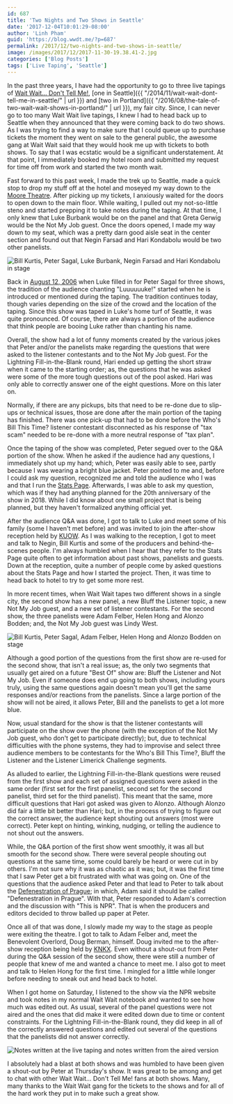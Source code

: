 ```yaml
---
id: 687
title: 'Two Nights and Two Shows in Seattle'
date: '2017-12-04T10:01:29-08:00'
author: 'Linh Pham'
guid: 'https://blog.wwdt.me/?p=687'
permalink: /2017/12/two-nights-and-two-shows-in-seattle/
image: /images/2017/12/2017-11-30-19.38.41-2.jpg
categories: ['Blog Posts']
tags: ['Live Taping', 'Seattle']
---
```


In the past three years, I have had the opportunity to go to three live tapings of [Wait Wait... Don't Tell Me!](http://waitwait.npr.org), [one in Seattle]({{ "/2014/11/wait-wait-dont-tell-me-in-seattle/" | url }}) and [two in Portland]({{ "/2016/08/the-tale-of-two-wait-wait-shows-in-portland/" | url }}), my fair city. Since, I can never go to too many Wait Wait live tapings, I knew I had to head back up to Seattle when they announced that they were coming back to do two shows. As I was trying to find a way to make sure that I could queue up to purchase tickets the moment they went on sale to the general public, the awesome gang at Wait Wait said that they would hook me up with tickets to both shows. To say that I was ecstatic would be a significant understatement. At that point, I immediately booked my hotel room and submitted my request for time off from work and started the two month wait.

Fast forward to this past week, I made the trek up to Seattle, made a quick stop to drop my stuff off at the hotel and moseyed my way down to the [Moore Theatre](https://www.stgpresents.org/stg-venues/moore-theatre/). After picking up my tickets, I anxiously waited for the doors to open down to the main floor. While waiting, I pulled out my not-so-little steno and started prepping it to take notes during the taping. At that time, I only knew that Luke Burbank would be on the panel and that Greta Gerwig would be the Not My Job guest. Once the doors opened, I made my way down to my seat, which was a pretty darn good aisle seat in the center section and found out that Negin Farsad and Hari Kondabolu would be two other panelists.

![Bill Kurtis, Peter Sagal, Luke Burbank, Negin Farsad and Hari Kondabolu in stage](/images/2017/12/2017-11-30-19.38.41-2.jpg)

Back in [August 12, 2006](https://stats.wwdt.me/shows/2016/8/12) when Luke filled in for Peter Sagal for three shows, the tradition of the audience chanting "Luuuuuuke!" started when he is introduced or mentioned during the taping. The tradition continues today, though varies depending on the size of the crowd and the location of the taping. Since this show was taped in Luke's home turf of Seattle, it was quite pronounced. Of course, there are always a portion of the audience that think people are booing Luke rather than chanting his name.

Overall, the show had a lot of funny moments created by the various jokes that Peter and/or the panelists make regarding the questions that were asked to the listener contestants and to the Not My Job guest. For the Lightning Fill-in-the-Blank round, Hari ended up getting the short straw when it came to the starting order; as, the questions that he was asked were some of the more tough questions out of the pool asked. Hari was only able to correctly answer one of the eight questions. More on this later on.

Normally, if there are any pickups, bits that need to be re-done due to slip-ups or technical issues, those are done after the main portion of the taping has finished. There was one pick-up that had to be done before the Who's Bill This Time? listener contestant disconnected as his response of "tax scam" needed to be re-done with a more neutral response of "tax plan".

Once the taping of the show was completed, Peter segued over to the Q&A portion of the show. When he asked if the audience had any questions, I immediately shot up my hand; which, Peter was easily able to see, partly because I was wearing a bright blue jacket. Peter pointed to me and, before I could ask my question, recognized me and told the audience who I was and that I run the [Stats Page](http://stats.wwdt.me/). Afterwards, I was able to ask my question, which was if they had anything planned for the 20th anniversary of the show in 2018. While I did know about one small project that is being planned, but they haven't formalized anything official yet.

After the audience Q&A was done, I got to talk to Luke and meet some of his family (some I haven't met before) and was invited to join the after-show reception held by [KUOW](http://kuow.org). As I was walking to the reception, I got to meet and talk to Negin, Bill Kurtis and some of the producers and behind-the-scenes people. I'm always humbled when I hear that they refer to the Stats Page quite often to get information about past shows, panelists and guests. Down at the reception, quite a number of people come by asked questions about the Stats Page and how I started the project. Then, it was time to head back to hotel to try to get some more rest.

In more recent times, when Wait Wait tapes two different shows in a single city, the second show has a new panel, a new Bluff the Listener topic, a new Not My Job guest, and a new set of listener contestants. For the second show, the three panelists were Adam Felber, Helen Hong and Alonzo Bodden; and, the Not My Job guest was Lindy West.

![Bill Kurtis, Peter Sagal, Adam Felber, Helen Hong and Alonzo Bodden on stage](/images/2017/12/2017-12-01-21.25.02-2.jpg)

Although a good portion of the questions from the first show are re-used for the second show, that isn't a real issue; as, the only two segments that usually get aired on a future "Best Of" show are: Bluff the Listener and Not My Job. Even if someone does end up going to both shows, including yours truly, using the same questions again doesn't mean you'll get the same responses and/or reactions from the panelists. Since a large portion of the show will not be aired, it allows Peter, Bill and the panelists to get a lot more blue.

Now, usual standard for the show is that the listener contestants will participate on the show over the phone (with the exception of the Not My Job guest, who don't get to participate directly); but, due to technical difficulties with the phone systems, they had to improvise and select three audience members to be contestants for the Who's Bill This Time?, Bluff the Listener and the Listener Limerick Challenge segments.

As alluded to earlier, the Lightning Fill-in-the-Blank questions were reused from the first show and each set of assigned questions were asked in the same order (first set for the first panelist, second set for the second panelist, third set for the third panelist). This meant that the same, more difficult questions that Hari got asked was given to Alonzo. Although Alonzo did fair a little bit better than Hari; but, in the process of trying to figure out the correct answer, the audience kept shouting out answers (most were correct). Peter kept on hinting, winking, nudging, or telling the audience to not shout out the answers.

While, the Q&A portion of the first show went smoothly, it was all but smooth for the second show. There were several people shouting out questions at the same time, some could barely be heard or were cut in by others. I'm not sure why it was as chaotic as it was; but, it was the first time that I saw Peter get a bit frustrated with what was going on. One of the questions that the audience asked Peter and that lead to Peter to talk about the [Defenestration of Prague](https://www.britannica.com/event/Defenestration-of-Prague-1618); in which, Adam said it should be called "Defenestration in Prague". With that, Peter responded to Adam's correction and the discussion with "This is NPR". That is when the producers and editors decided to throw balled up paper at Peter.

Once all of that was done, I slowly made my way to the stage as people were exiting the theatre. I got to talk to Adam Felber and, meet the Benevolent Overlord, Doug Berman, himself. Doug invited me to the after-show reception being held by [KNKX](http://knkx.org). Even without a shout-out from Peter during the Q&A session of the second show, there were still a number of people that knew of me and wanted a chance to meet me. I also got to meet and talk to Helen Hong for the first time. I mingled for a little while longer before needing to sneak out and head back to hotel.

When I got home on Saturday, I listened to the show via the NPR website and took notes in my normal Wait Wait notebook and wanted to see how much was edited out. As usual, several of the panel questions were not aired and the ones that did make it were edited down due to time or content constraints. For the Lightning Fill-in-the-Blank round, they did keep in all of the correctly answered questions and edited out several of the questions that the panelists did not answer correctly.

![Notes written at the live taping and notes written from the aired version](/images/2017/12/2017-12-02-19.53.12-1.jpg)

I absolutely had a blast at both shows and was humbled to have been given a shout-out by Peter at Thursday's show. It was great to be among and get to chat with other Wait Wait... Don't Tell Me! fans at both shows. Many, many thanks to the Wait Wait gang for the tickets to the shows and for all of the hard work they put in to make such a great show.
